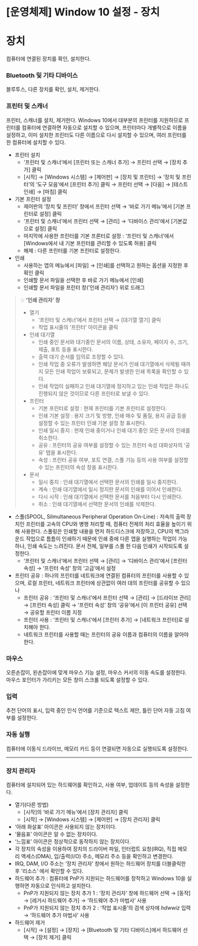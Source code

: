 # [운영체제] Window 10 설정 - 장치

# **장치**

컴퓨터에 연결된 장치를 확인, 설치한다.

### **Bluetooth 및 기타 디바이스**

블루투스, 다른 장치를 확인, 설치, 제거한다.

### **프린터 및 스캐너**

프린터, 스캐너를 설치, 제거한다. Windows 10에서 대부분의 프린터를 지원하므로 프린터를 컴퓨터에 연결하면 자동으로 설치할 수 있으며, 프린터마다 개별적으로 이름을 설정하고, 이미 설치한 프린터도 다른 이름으로 다시 설치할 수 있으며, 여러 프린터를 한 컴퓨터에 설치할 수 있다.

- 프린터 설치
    - ‘프린터 및 스캐너’에서 [프린터 또는 스캐너 추가] → 프린터 선택 → [장치 추가] 클릭
    - [시작] → [Windows 시스템] → [제어판] → [장치 및 프린터] → ‘장치 및 프린터’의 ‘도구 모음’에서 [프린터 추가] 클릭 → 프린터 선택 → [다음] → [테스트 인쇄] → [마침] 클릭
- 기본 프린터 설정
    - 제어판의 ‘장치 및 프린터’ 창에서 프린터 선택 → ‘바로 가기 메뉴’에서 [기본 프린터로 설정] 클릭
    - ‘프린터 및 스캐너’에서 프린터 선택 → [관리] → ‘디바이스 관리’에서 [기본값으로 설정] 클릭
    - 마지막에 사용한 프린터를 기본 프론터로 설정 : ‘프린터 및 스캐너’에서 [Windows에서 내 기본 프린터를 관리할 수 있도록 허용] 클릭
    - 해제 : 다른 프린터를 기본 프린터로 설정한다.
- 인쇄
    - 사용하는 앱의 메뉴에서 [파일] → [인쇄]를 선택하고 원하는 옵션을 지정한 후 확인 클릭
    - 인쇄할 문서 파일을 선택한 후 바로 가기 메뉴에서 [인쇄]
    - 인쇄할 문서 파일을 프린터 창(’인쇄 관리자’) 위로 드래그

> 💡 **’인쇄 관리자’ 창**
> 
> - 열기
>     - ‘프린터 및 스캐너’에서 프린터 선택 → [대기열 열기] 클릭
>     - 작업 표시줄의 ‘프린터’ 아이콘을 클릭
> - 인쇄 대기열
>     - 인쇄 중인 문서와 대기중인 문서의 이름, 상태, 소유자, 페이지 수, 크기, 제출, 포트 등을 표시한다.
>     - 출력 대기 순서를 임의로 조정할 수 있다.
>     - 인쇄 작업 중 오류가 발생하면 해당 문서가 인쇄 대기열에서 삭제될 때까지 모든 인쇄 작업이 보류되고, 문제가 발생한 인쇄 목록을 확인할 수 있다.
>     - 인쇄 작업이 실패하고 인쇄 대기열에 정지하고 있는 인쇄 작업은 하나도 진행되지 않은 것이므로 다른 프린터로 보낼 수 있다.
> - 프린터
>     - 기본 프린터로 설정 : 현재 프린터를 기본 프린터로 설정한다.
>     - 인쇄 기본 설정 : 용지 크기 및 방향, 인쇄 매수 및 품질, 용지 공급 등을 설정할 수 있는 프린터 인쇄 기본 설정 창 표시한다.
>     - 인쇄 일시 중지 : 현재 인쇄 중이거나 인쇄 대기 중인 모든 문서의 인쇄를 취소한다.
>     - 공유 : 프린터의 공유 여부를 설정할 수 있는 프린터 속성 대화상자의 ‘공유’ 탭을 표시한다.
>     - 속성 : 프린터 공유 여부, 포트 연결, 스풀 기능 등의 사용 여부를 설정할 수 있는 프린터의 속성 창을 표시한다.
> - 문서
>     - 일시 중지 : 인쇄 대기열에서 선택한 문서의 인쇄를 일시 중지한다.
>     - 계속 : 인쇄 대기열에서 일시 정지한 문서의 인쇄를 이어서 인쇄한다.
>     - 다시 시작 : 인쇄 대기열에서 선택한 문서를 처음부터 다시 인쇄한다.
>     - 취소 : 인쇄 대기열에서 선택한 문서의 인쇄를 삭제한다.
- 스풀(SPOOL, Silmultaneous Peripheral Operation On-Line) : 저속의 출력 장치인 프린터를 고속의 CPU와 병행 처리할 때, 컴퓨터 전체의 처리 효율을 높이기 위해 사용한다. 스풀링은 인쇄할 내용을 먼저 하드디스크에 저장하고, CPU의 백그라운드 작업으로 틈틈이 인쇄하기 때문에 인쇄 중에 다른 앱을 실행하는 작업이 가능하나, 인쇄 속도는 느려진다. 문서 전체, 일부를 스풀 한 다음 인쇄가 시작되도록 설정한다.
    - ‘프린터 및 스캐너’에서 프린터 선택 → [관리] → ‘디바이스 관리’에서 [프린터 속성] → ‘프린터 속성’ 창의 ‘고급’에서 설정
- 프린터 공유 : 하나의 프린터를 네트워크에 연결된 컴퓨터의 프린터를 사용할 수 있으며, 로컬 프린터, 네트워크 프린터에 상관없이 여러 대의 프린터를 공유할 수 있으나
    - 프린터 공유 : ‘프린터 및 스캐너’에서 프린터 선택 → [관리] → [드라이브 관리] → [프린터 속성] 클릭 → ‘프린터 속성’ 창의 ‘공유’에서 [이 프린터 공유] 선택 → 공유할 프린터 이름 지정
    - 프린터 사용 : ‘프린터 및 스캐너’에서 [프린터 추가] → [네트워크 프린터]로 설치해야 한다.
    - 네트워크 프린터를 사용할 때는 프린터의 공유 이름과 컴퓨터의 이름을 알아야 한다.

### **마우스**

오른손잡이, 왼손잡이에 맞게 마우스 기능 설정, 마우스 커서의 이동 속도를 설정한다. 마우스 포인터가 가리키는 모든 창이 스크롤 되도록 설정할 수 있다.

### **입력**

추천 단어의 표시, 입력 중인 인식 언어를 기준으로 텍스트 제안, 틀린 단어 자동 고침 여부를 설정한다.

### **자동 실행**

컴퓨터에 이동식 드라이브, 메모리 카드 등이 연결되면 자동으로 실행되도록 설정한다.

 ****

### **장치 관리자**

컴퓨터에 설치되어 있는 하드웨어를 확인하고, 사용 여부, 업데이트 등의 속성을 설정한다.

- 열기(다른 방법)
    - [시작]의 ‘바로 가기 메뉴’에서 [장치 관리자] 클릭
    - [시작] → [Windows 시스템] → [제어판] → [장치 관리자] 클릭
- ‘아래 화살표’ 아이콘은 사용되지 않는 장치이다.
- ‘물음표’ 아이콘은 알 수 없는 장치이다.
- ‘느낌표’ 아이콘은 정상적으로 동작하지 않는 장치이다.
- 각 장치의 속성을 이용하여 장치의 드라이버 파일, 인터럽트 요청(IRQ), 직접 메모리 액세스(DMA), 입/출력(I/O) 주소, 메모리 주소 등을 확인하고 변경한다.
- IRQ, DAM, I/O 주소는 ‘장치 관리자’ 창에서 원하는 하드웨어 장치를 더블클릭한 후 ‘리소스’ 에서 확인할 수 있다.
- 하드웨어 추가 : 컴퓨터에 PnP가 지원되는 하드웨어를 장착하고 Windows 10을 실행하면 자동으로 인식하고 설치한다.
    - PnP가 지원되지 않는 장치 추가 1 : ‘장치 관리자’ 창에 하드웨어 선택 → [동작] → [레거시 하드웨어 추가] → ‘하드웨어 추가 마법사’ 사용
    - PnP가 지원되지 않는 장치 추가 2 : ‘작업 표시줄’의 검색 상자에 *hdwwiz* 입력 → ‘하드웨어 추가 마법사’ 사용
- 하드웨어 제거
    - [시작] → [설정] → [장치] → [Bluetooth 및 기타 디바이스]에서 하드웨어 선택 → [장치 제거] 클릭
